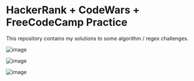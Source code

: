# HackerRank + CodeWars + FreeCodeCamp Practice


This repository contains my solutions to some algorithm / regex challenges.


![image](https://user-images.githubusercontent.com/90147636/180594671-007c7159-4845-4b3d-9877-c36134f8d318.png)

![image](https://user-images.githubusercontent.com/90147636/181443643-0146d357-a7b3-4d3c-8681-cc2e634ca4e4.png)

![image](https://user-images.githubusercontent.com/90147636/181444095-1fea3d95-8f5a-47f7-9deb-71574f29c1df.png)
